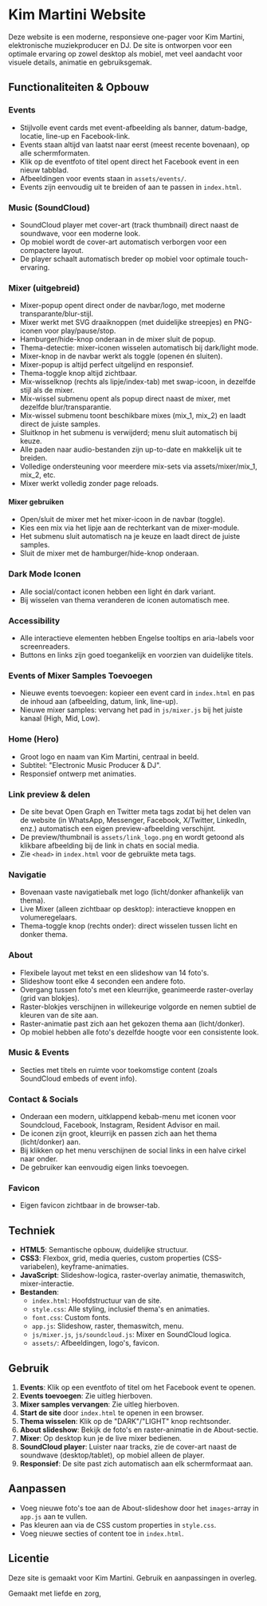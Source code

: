 # Kim Martini Website

Deze website is een moderne, responsieve one-pager voor Kim Martini, elektronische muziekproducer en DJ. De site is ontworpen voor een optimale ervaring op zowel desktop als mobiel, met veel aandacht voor visuele details, animatie en gebruiksgemak.

## Functionaliteiten & Opbouw

### Events
- Stijlvolle event cards met event-afbeelding als banner, datum-badge, locatie, line-up en Facebook-link.
- Events staan altijd van laatst naar eerst (meest recente bovenaan), op alle schermformaten.
- Klik op de eventfoto of titel opent direct het Facebook event in een nieuw tabblad.
- Afbeeldingen voor events staan in `assets/events/`.
- Events zijn eenvoudig uit te breiden of aan te passen in `index.html`.
### Music (SoundCloud)
- SoundCloud player met cover-art (track thumbnail) direct naast de soundwave, voor een moderne look.
- Op mobiel wordt de cover-art automatisch verborgen voor een compactere layout.
- De player schaalt automatisch breder op mobiel voor optimale touch-ervaring.


### Mixer (uitgebreid)
- Mixer-popup opent direct onder de navbar/logo, met moderne transparante/blur-stijl.
- Mixer werkt met SVG draaiknoppen (met duidelijke streepjes) en PNG-iconen voor play/pause/stop.
- Hamburger/hide-knop onderaan in de mixer sluit de popup.
- Thema-detectie: mixer-iconen wisselen automatisch bij dark/light mode.
- Mixer-knop in de navbar werkt als toggle (openen én sluiten).
- Mixer-popup is altijd perfect uitgelijnd en responsief.
- Thema-toggle knop altijd zichtbaar.
- Mix-wisselknop (rechts als lipje/index-tab) met swap-icoon, in dezelfde stijl als de mixer.
- Mix-wissel submenu opent als popup direct naast de mixer, met dezelfde blur/transparantie.
- Mix-wissel submenu toont beschikbare mixes (mix_1, mix_2) en laadt direct de juiste samples.
- Sluitknop in het submenu is verwijderd; menu sluit automatisch bij keuze.
- Alle paden naar audio-bestanden zijn up-to-date en makkelijk uit te breiden.
- Volledige ondersteuning voor meerdere mix-sets via assets/mixer/mix_1, mix_2, etc.
- Mixer werkt volledig zonder page reloads.

#### Mixer gebruiken
- Open/sluit de mixer met het mixer-icoon in de navbar (toggle).
- Kies een mix via het lipje aan de rechterkant van de mixer-module.
- Het submenu sluit automatisch na je keuze en laadt direct de juiste samples.
- Sluit de mixer met de hamburger/hide-knop onderaan.

### Dark Mode Iconen
- Alle social/contact iconen hebben een light én dark variant.
- Bij wisselen van thema veranderen de iconen automatisch mee.

### Accessibility
- Alle interactieve elementen hebben Engelse tooltips en aria-labels voor screenreaders.
- Buttons en links zijn goed toegankelijk en voorzien van duidelijke titels.

### Events of Mixer Samples Toevoegen
- Nieuwe events toevoegen: kopieer een event card in `index.html` en pas de inhoud aan (afbeelding, datum, link, line-up).
- Nieuwe mixer samples: vervang het pad in `js/mixer.js` bij het juiste kanaal (High, Mid, Low).

### Home (Hero)
- Groot logo en naam van Kim Martini, centraal in beeld.
- Subtitel: "Electronic Music Producer & DJ".
- Responsief ontwerp met animaties.

### Link preview & delen
- De site bevat Open Graph en Twitter meta tags zodat bij het delen van de website (in WhatsApp, Messenger, Facebook, X/Twitter, LinkedIn, enz.) automatisch een eigen preview-afbeelding verschijnt.
- De preview/thumbnail is `assets/link_logo.png` en wordt getoond als klikbare afbeelding bij de link in chats en social media.
- Zie `<head>` in `index.html` voor de gebruikte meta tags.

### Navigatie
- Bovenaan vaste navigatiebalk met logo (licht/donker afhankelijk van thema).
- Live Mixer (alleen zichtbaar op desktop): interactieve knoppen en volumeregelaars. 
- Thema-toggle knop (rechts onder): direct wisselen tussen licht en donker thema.

### About
- Flexibele layout met tekst en een slideshow van 14 foto's.
- Slideshow toont elke 4 seconden een andere foto.
- Overgang tussen foto's met een kleurrijke, geanimeerde raster-overlay (grid van blokjes).
- Raster-blokjes verschijnen in willekeurige volgorde en nemen subtiel de kleuren van de site aan.
- Raster-animatie past zich aan het gekozen thema aan (licht/donker).
- Op mobiel hebben alle foto's dezelfde hoogte voor een consistente look.


### Music & Events
- Secties met titels en ruimte voor toekomstige content (zoals SoundCloud embeds of event info).

### Contact & Socials
- Onderaan een modern, uitklappend kebab-menu met iconen voor Soundcloud, Facebook, Instagram, Resident Advisor en mail.
- De iconen zijn groot, kleurrijk en passen zich aan het thema (licht/donker) aan.
- Bij klikken op het menu verschijnen de social links in een halve cirkel naar onder.
- De gebruiker kan eenvoudig eigen links toevoegen.

### Favicon
- Eigen favicon zichtbaar in de browser-tab.

## Techniek
- **HTML5**: Semantische opbouw, duidelijke structuur.
- **CSS3**: Flexbox, grid, media queries, custom properties (CSS-variabelen), keyframe-animaties.
- **JavaScript**: Slideshow-logica, raster-overlay animatie, themaswitch, mixer-interactie.
- **Bestanden**:
  - `index.html`: Hoofdstructuur van de site.
  - `style.css`: Alle styling, inclusief thema's en animaties.
  - `font.css`: Custom fonts.
  - `app.js`: Slideshow, raster, themaswitch, menu.
  - `js/mixer.js`, `js/soundcloud.js`: Mixer en SoundCloud logica.
  - `assets/`: Afbeeldingen, logo's, favicon.

## Gebruik
1. **Events**: Klik op een eventfoto of titel om het Facebook event te openen.
2. **Events toevoegen**: Zie uitleg hierboven.
3. **Mixer samples vervangen**: Zie uitleg hierboven.
4. **Start de site** door `index.html` te openen in een browser.
5. **Thema wisselen**: Klik op de "DARK"/"LIGHT" knop rechtsonder.
6. **About slideshow**: Bekijk de foto's en raster-animatie in de About-sectie.
7. **Mixer**: Op desktop kun je de live mixer bedienen.
8. **SoundCloud player**: Luister naar tracks, zie de cover-art naast de soundwave (desktop/tablet), op mobiel alleen de player.
9. **Responsief**: De site past zich automatisch aan elk schermformaat aan.

## Aanpassen
- Voeg nieuwe foto's toe aan de About-slideshow door het `images`-array in `app.js` aan te vullen.
- Pas kleuren aan via de CSS custom properties in `style.css`.
- Voeg nieuwe secties of content toe in `index.html`.

## Licentie
Deze site is gemaakt voor Kim Martini. Gebruik en aanpassingen in overleg.

Gemaakt met liefde en zorg, 

